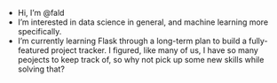 - Hi, I’m @fald
- I’m interested in data science in general, and machine learning more specifically.
- I’m currently learning Flask through a long-term plan to build a fully-featured project tracker. I figured, like many of us, I have so many peojects to keep track of, so why not pick up some new skills while solving that?
